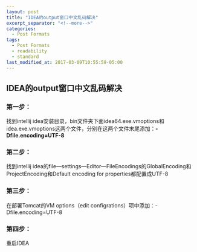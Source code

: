 ```yaml
---
layout: post
title: "IDEA的output窗口中文乱码解决"
excerpt_separator: "<!--more-->"
categories:
  - Post Formats
tags:
  - Post Formats
  - readability
  - standard
last_modified_at: 2017-03-09T10:55:59-05:00
---
```




## IDEA的output窗口中文乱码解决

### 第一步：

找到intellij idea安装目录，bin文件夹下面idea64.exe.vmoptions和idea.exe.vmoptions这两个文件，分别在这两个文件末尾添加：**-Dfile.encoding=UTF-8**

<!--more-->

### 第二步：

找到intellij idea的file—settings—Editor—FileEncodings的GlobalEncoding和ProjectEncoding和Default encoding for properties都配置成UTF-8

### 第三步：

在部署Tomcat的VM options（edit configrations）项中添加：-Dfile.encoding=UTF-8

### 第四步：

重启IDEA